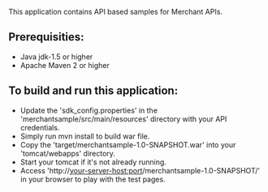 This application contains API based samples for Merchant APIs. 

Prerequisities:
---------------
*	Java jdk-1.5 or higher
*	Apache Maven 2 or higher

To build and run this application:
----------------------------------

*   Update the 'sdk_config.properties' in the 'merchantsample/src/main/resources' directory with your API credentials.
*	Simply run mvn install to build war file.
*	Copy the 'target/merchantsample-1.0-SNAPSHOT.war' into your 'tomcat/webapps' directory.
*	Start your tomcat if it's not already running.
*	Access 'http://<your-server-host:port>/merchantsample-1.0-SNAPSHOT/' in your browser to play with the test pages.